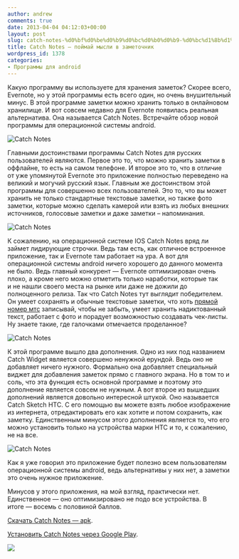 ```yaml
---
author: andrew
comments: true
date: 2013-04-04 04:12:03+00:00
layout: post
slug: catch-notes-%d0%bf%d0%be%d0%b9%d0%bc%d0%b0%d0%b9-%d0%bc%d1%8b%d1%81%d0%bb%d0%b8-%d0%b2-%d0%b7%d0%b0%d0%bc%d0%b5%d1%82%d0%be%d1%87%d0%bd%d0%b8%d0%ba
title: Catch Notes — поймай мысли в заметочник
wordpress_id: 1378
categories:
- Программы для android
---
```


Какую программу вы используете для хранения заметок? Скорее всего, Evernote, но у этой программы есть всего один, но очень внушительный минус. В этой программе заметки можно хранить только в онлайновом хранилище. И вот совсем недавно для Evernote появилась реальная альтернатива. Она называется Catch Notes. Встречайте обзор новой программы для операционной системы android.









![Catch Notes](http://www.droidnews.ru/wp-content/uploads/2013/03/catch_notes_1-600x498.jpg)




 <!-- more -->


Главными достоинствами программы Catch Notes для русских пользователей являются. Первое это то, что можно хранить заметки в оффлайне, то есть на самом телефоне. И второе это то, что в отличие от уже упомянутой Evernote это приложение полностью переведено на великий и могучий русский язык. Главным же достоинством этой программы для совершенно всех пользователей. Это то, что вы может хранить не только стандартные текстовые заметки, но также фото заметки, которые можно сделать камерой или взять из любых внешних источников, голосовые заметки и даже заметки – напоминания. 













![Catch Notes](http://www.droidnews.ru/wp-content/uploads/2013/03/catch_notes_2-600x498.jpg)









К сожалению, на операционной системе IOS Catch Notes вряд ли займет лидирующие строчки. Ведь там есть, как отличное встроенное приложение, так и Evernote там работает на ура. А вот для операционной системы android ничего хорошего до данного момента не было. Ведь главный конкурент — Evernote оптимизирован очень плохо, а кроме него можно отметить только наработки, которые так и не нашли своего места на рынке или даже не дожили до полноценного релиза. Так что Catch Notes тут выглядит победителем. Он умеет сохранять и обычные текстовые заметки, что хоть [прямой номер мтс](http://www.topnomer.ru/) записывай, чтобы не забыть, умеет хранить надиктованный текст, работает с фото и порадует возможностью создавать чек-листы. Ну знаете такие, где галочками отмечается проделанное?









![Catch Notes](http://www.droidnews.ru/wp-content/uploads/2013/03/catch_notes_3-600x498.jpg)









К этой программе вышло два дополнения. Одно из них под названием Catch Widget является совершено ненужной ерундой. Ведь оно не добавляет ничего нужного. Формально она добавляет специальный виджет для добавления заметок прямо с главного экрана. Но в том то и соль, что эта функция есть основной программе и поэтому это дополнение является совсем не нужным. А вот второе из вышедших дополнений является довольно интересной штукой. Оно называется Catch Sketch HTC. С его помощью вы можете взять любое изображение из интернета, отредактировать его как хотите и потом сохранить, как заметку. Единственным минусом этого дополнения является то, что его можно установить только на устройства марки HTC и то, к сожалению, не на все.









![Catch Notes](http://www.droidnews.ru/wp-content/uploads/2013/03/catch_notes_4-600x498.jpg)









Как я уже говорил это приложение будет полезно всем пользователям операционной системы android, ведь альтернативы у них нет, а заметки это очень нужное приложение. 





Минусов у этого приложения, на мой взгляд, практически нет. Единственное — оно оптимизировано не подо все устройства. В итоге — восемь с половиной баллов. 





[Скачать Catch Notes — apk](http://dfiles.ru/files/h9wc8uwng).





[Установить Catch Notes через Google Play](https://play.google.com/store/apps/details?id=com.threebanana.notes).





![](http://www.droidnews.ru/wp-content/uploads/2013/03/catch_notes_qr.png)
